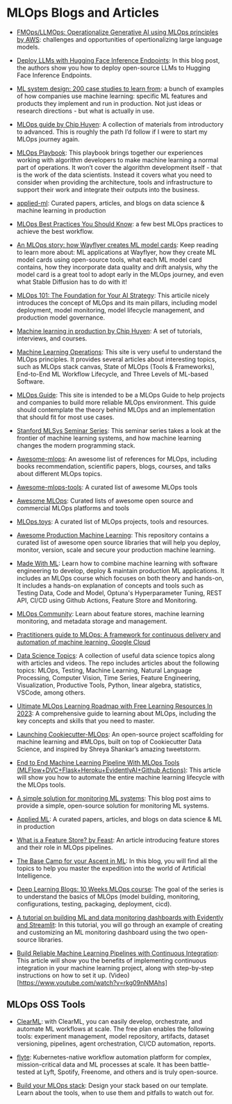 # MLOps Blogs and Articles

* [FMOps/LLMOps: Operationalize Generative AI using MLOps principles by AWS](https://www.twitch.tv/videos/1864781394): challenges and opportunities of opertionalizing large language models. 

* [Deploy LLMs with Hugging Face Inference Endpoints](https://huggingface.co/blog/inference-endpoints-llm): In this blog post, the authors show you how to deploy open-source LLMs to Hugging Face Inference Endpoints.

* [ML system design: 200 case studies to learn from](https://www.evidentlyai.com/ml-system-design): a bunch of examples of how companies use machine learning: specific ML features and products they implement and run in production. Not just ideas or research directions - but what is actually in use.

* [MLOps guide by Chip Huyen](https://huyenchip.com/mlops/): A collection of materials from introductory to advanced. This is roughly the path I’d follow if I were to start my MLOps journey again.

* [MLOps Playbook](https://drive.google.com/file/d/1j0DULdg4H3XIUZsagW1NYgBOEEKfmkzc/view?usp=sharing): This playbook brings together our experiences working with algorithm developers to make machine learning a normal part of operations. It won’t cover the algorithm development itself - that is the work of the data scientists. Instead it covers what you need to consider when providing the architecture, tools and infrastructure to support their work and integrate their outputs into the business.

* [applied-ml](https://github.com/eugeneyan/applied-ml): Curated papers, articles, and blogs on data science & machine learning in production

* [MLOps Best Practices You Should Know](https://www.kdnuggets.com/2023/04/mlops-best-practices-know.html): a few best MLOps practices to achieve the best workflow.

* [An MLOps story: how Wayflyer creates ML model cards](https://www.evidentlyai.com/blog/how-wayflyer-creates-ml-model-cards): Keep reading to learn more about: ML applications at Wayflyer, how they create ML model cards using open-source tools, what each ML model card contains, how they incorporate data quality and drift analysis, why the model card is a great tool to adopt early in the MLOps journey, and even what Stable Diffusion has to do with it!

* [MLOps 101: The Foundation for Your AI Strategy](https://www.datarobot.com/mlops-101/): This articile nicely introduces the concept of MLOps and its main pillars, including model deployment, model monitoring, model lifecycle management, and production model governance.

* [Machine learning in production by Chip Huyen](https://huyenchip.com/archive/): A set of tutorials, interviews, and courses.

* [Machine Learning Operations](https://ml-ops.org/): This site is very useful to understand the MLOps principles. It provides several articles about interesting topics, such as MLOps stack canvas, State of MLOps (Tools & Frameworks), End-to-End ML Workflow Lifecycle, and Three Levels of ML-based Software.

* [MLOps Guide](https://mlops-guide.github.io/): This site is intended to be a MLOps Guide to help projects and companies to build more reliable MLOps environment. This guide should contemplate the theory behind MLOps and an implementation that should fit for most use cases. 

* [Stanford MLSys Seminar Series](https://mlsys.stanford.edu/): This seminar series takes a look at the frontier of machine learning systems, and how machine learning changes the modern programming stack.

* [Awesome-mlops](https://github.com/visenger/awesome-mlops#mlops-books): An awesome list of references for MLOps, including books recommendation, scientific papers, blogs, courses, and talks about different MLOps topics.

* [Awesome-mlops-tools](https://github.com/kelvins/awesome-mlops#data-processing): A curated list of awesome MLOps tools 

* [Awesome MLOps](https://github.com/awesome-mlops): Curated lists of awesome open source and commercial MLOps platforms and tools

* [MLOps.toys](https://mlops.toys/): A curated list of MLOps projects, tools and resources.

* [Awesome Production Machine Learning](https://github.com/EthicalML/awesome-production-machine-learning): This repository contains a curated list of awesome open source libraries that will help you deploy, monitor, version, scale and secure your production machine learning.

* [Made With ML](https://madewithml.com/): Learn how to combine machine learning with software engineering to develop, deploy & maintain production ML applications. It includes an MLOps course which focuses on both theory and hands-on, It includes a hands-on explanation of concepts and tools such as Testing Data, Code and Model, Optuna's Hyperparameter Tuning, REST API, CI/CD using Github Actions, Feature Store and Monitoring.

* [MLOps Community](https://mlops.community/): Learn about feature stores, machine learning monitoring, and metadata storage and management.

* [Practitioners guide to MLOps: A framework for continuous delivery and automation of machine learning, Google Cloud](https://github.com/mohamedyd/awesome_resources/files/10401885/practitioners_guide_to_mlops_whitepaper.pdf)

* [Data Science Topics](https://github.com/khuyentran1401/Data-science): A collection of useful data science topics along with articles and videos. The repo includes articles about the following topics: MLOps, Testing, Machine Learning, Natural Language Processing, Computer Vision, Time Series, Feature Engineering, Visualization, Productive Tools, Python, linear algebra, statistics, VSCode, among others.

* [Ultimate MLOps Learning Roadmap with Free Learning Resources In 2023](https://pub.towardsai.net/ultimate-mlops-learning-roadmap-with-free-learning-resources-in-2023-3ba7664cb1e9): A comprehensive guide to learning about MLOps, including the key concepts and skills that you need to master.

* [Launching Cookiecutter-MLOps](https://dagshub.com/blog/cookiecutter-mlops-a-production-focused-project-template/): An open-source project scaffolding for machine learning and #MLOps, built on top of Cookiecutter Data Science, and inspired by Shreya Shankar’s amazing tweetstorm.

* [End to End Machine Learning Pipeline With MLOps Tools (MLFlow+DVC+Flask+Heroku+EvidentlyAI+Github Actions)](https://medium.com/@shanakachathuranga/end-to-end-machine-learning-pipeline-with-mlops-tools-mlflow-dvc-flask-heroku-evidentlyai-github-c38b5233778c): This article will show you how to automate the entire machine learning lifecycle with the MLOps tools.

* [A simple solution for monitoring ML systems](https://www.jeremyjordan.me/ml-monitoring/): This blog post aims to provide a simple, open-source solution for monitoring ML systems. 

* [Applied ML](https://github.com/eugeneyan/applied-ml#data-quality): A curated papers, articles, and blogs on data science & ML in production

* [What is a Feature Store? by Feast](https://feast.dev/blog/what-is-a-feature-store/): An article introducing feature stores and their role in MLOps pipelines. 

* [The Base Camp for your Ascent in ML](https://databasecamp.de/en/homepage): In this blog, you will find all the topics to help you master the expedition into the world of Artificial Intelligence.

* [Deep Learning Blogs: 10 Weeks MLOps course](https://www.ravirajag.dev/blog): The goal of the series is to understand the basics of MLOps (model building, monitoring, configurations, testing, packaging, deployment, cicd).

* [A tutorial on building ML and data monitoring dashboards with Evidently and Streamlit](https://www.evidentlyai.com/blog/ml-model-monitoring-dashboard-tutorial): In this tutorial, you will go through an example of creating and customizing an ML monitoring dashboard using the two open-source libraries.

* [Build Reliable Machine Learning Pipelines with Continuous Integration](https://towardsdatascience.com/build-reliable-machine-learning-pipelines-with-continuous-integration-ea822eb09bf6): This article will show you the benefits of implementing continuous integration in your machine learning project, along with step-by-step instructions on how to set it up. (Video)[https://www.youtube.com/watch?v=rkg09nNMAhs]


## MLOps OSS Tools

* [ClearML](https://clear.ml/): with ClearML, you can easily develop, orchestrate, and automate ML workflows at scale. The free plan enables the following tools: experiment management, model repository, artifacts, dataset versioning, pipelines, agent orchestration, CI/CD automation, reports.

* [flyte](https://github.com/flyteorg/flyte): Kubernetes-native workflow automation platform for complex, mission-critical data and ML processes at scale. It has been battle-tested at Lyft, Spotify, Freenome, and others and is truly open-source.

* [Build your MLOps stack](https://mymlops.com/): Design your stack based on our template. Learn about the tools, when to use them and pitfalls to watch out for.
